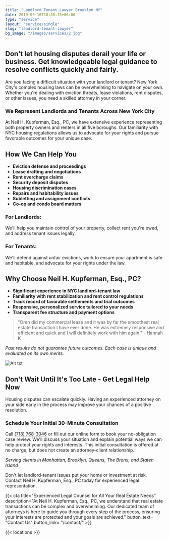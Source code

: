 ```yaml
---
title: "Landlord Tenant Lawyer Brooklyn NY"
date: 2019-09-16T10:30:13+06:00
type: "service"
layout: "service/single"
slug: "landlord-tenant-lawyer"
bg_image: "/images/services/2.jpg"
---
```


## Don't let housing disputes derail your life or business. Get knowledgeable legal guidance to resolve conflicts quickly and fairly.

Are you facing a difficult situation with your landlord or tenant? New York City's complex housing laws can be overwhelming to navigate on your own. Whether you're dealing with eviction threats, lease violations, rent disputes, or other issues, you need a skilled attorney in your corner.

### We Represent Landlords and Tenants Across New York City

At Neil H. Kupferman, Esq., PC, we have extensive experience representing both property owners and renters in all five boroughs. Our familiarity with NYC housing regulations allows us to advocate for your rights and pursue favorable outcomes for your unique case.

## How We Can Help You

- **Eviction defense and proceedings**
- **Lease drafting and negotiations**  
- **Rent overcharge claims**
- **Security deposit disputes**
- **Housing discrimination cases**
- **Repairs and habitability issues**
- **Subletting and assignment conflicts**
- **Co-op and condo board matters**

### For Landlords:
We'll help you maintain control of your property, collect rent you're owed, and address tenant issues legally.

### For Tenants: 
We'll defend against unfair evictions, work to ensure your apartment is safe and habitable, and advocate for your rights under the law.

## Why Choose Neil H. Kupferman, Esq., PC?

- **Significant experience in NYC landlord-tenant law**
- **Familiarity with rent stabilization and rent control regulations**  
- **Track record of favorable settlements and trial outcomes**
- **Responsive, personalized service tailored to your needs**
- **Transparent fee structure and payment options**

> "Oren did my commercial lease and it was by far the smoothest real estate transaction I have ever done. He was extremely responsive and efficient and quick and I will definitely work with him again." - Hannah K

*Past results do not guarantee future outcomes. Each case is unique and evaluated on its own merits.*

![Alt txt](/images/about/home-8.jpg)

## Don't Wait Until It's Too Late - Get Legal Help Now

Housing disputes can escalate quickly. Having an experienced attorney on your side early in the process may improve your chances of a positive resolution.

### Schedule Your Initial 30-Minute Consultation

Call [<span class="clickable-phone">(718) 768-3046</span>](tel:+17187683046) or fill out our online form to book your no-obligation case review. We'll discuss your situation and explain potential ways we can help protect your rights and interests. This initial consultation is offered at no charge, but does not create an attorney-client relationship.

*Serving clients in Manhattan, Brooklyn, Queens, The Bronx, and Staten Island*

Don't let landlord-tenant issues put your home or investment at risk. Contact Neil H. Kupferman, Esq., PC today for experienced legal representation.

{{< cta title="Experienced Legal Counsel for All Your Real Estate Needs" 
  description="At Neil H. Kupferman, Esq., PC, we understand that real estate transactions can be complex and overwhelming. Our dedicated team of attorneys is here to guide you through every step of the process, ensuring your interests are protected and your goals are achieved."
  button_text= "Contact Us"
  button_link= "/contact/" >}}
  

  {{< locations >}}